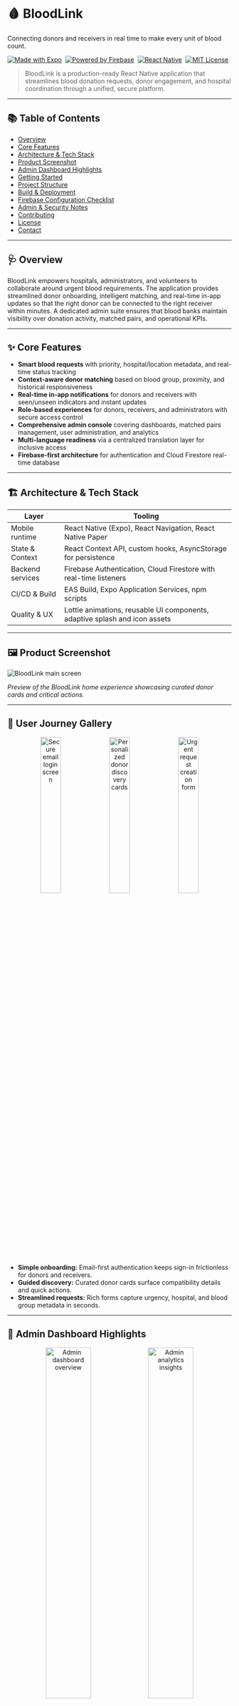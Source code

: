 # 🩸 BloodLink

Connecting donors and receivers in real time to make every unit of blood count.

[![Made with Expo](https://img.shields.io/badge/Made%20with-Expo-1B1F23.svg)](https://expo.dev/) 
[![Powered by Firebase](https://img.shields.io/badge/Powered%20by-Firebase-FFCA28.svg)](https://firebase.google.com/) 
[![React Native](https://img.shields.io/badge/React%20Native-0.81.x-61dafb.svg)](https://reactnative.dev/) 
[![MIT License](https://img.shields.io/badge/License-MIT-green.svg)](LICENSE)

> BloodLink is a production-ready React Native application that streamlines blood donation requests, donor engagement, and hospital coordination through a unified, secure platform.

---

## 📚 Table of Contents

- [Overview](#-overview)
- [Core Features](#-core-features)
- [Architecture & Tech Stack](#-architecture--tech-stack)
- [Product Screenshot](#-product-screenshot)
- [Admin Dashboard Highlights](#-admin-dashboard-highlights)
- [Getting Started](#-getting-started)
- [Project Structure](#-project-structure)
- [Build & Deployment](#-build--deployment)
- [Firebase Configuration Checklist](#-firebase-configuration-checklist)
- [Admin & Security Notes](#-admin--security-notes)
- [Contributing](#-contributing)
- [License](#-license)
- [Contact](#-contact)

---

## 🩺 Overview

BloodLink empowers hospitals, administrators, and volunteers to collaborate around urgent blood requirements. The application provides streamlined donor onboarding, intelligent matching, and real-time in-app updates so that the right donor can be connected to the right receiver within minutes. A dedicated admin suite ensures that blood banks maintain visibility over donation activity, matched pairs, and operational KPIs.

---

## ✨ Core Features

- **Smart blood requests** with priority, hospital/location metadata, and real-time status tracking
- **Context-aware donor matching** based on blood group, proximity, and historical responsiveness
- **Real-time in-app notifications** for donors and receivers with seen/unseen indicators and instant updates
- **Role-based experiences** for donors, receivers, and administrators with secure access control
- **Comprehensive admin console** covering dashboards, matched pairs management, user administration, and analytics
- **Multi-language readiness** via a centralized translation layer for inclusive access
- **Firebase-first architecture** for authentication and Cloud Firestore real-time database

---

## 🏗️ Architecture & Tech Stack

| Layer            | Tooling                                                                    |
| ---------------- | -------------------------------------------------------------------------- |
| Mobile runtime   | React Native (Expo), React Navigation, React Native Paper                  |
| State & Context  | React Context API, custom hooks, AsyncStorage for persistence              |
| Backend services | Firebase Authentication, Cloud Firestore with real-time listeners          |
| CI/CD & Build    | EAS Build, Expo Application Services, npm scripts                          |
| Quality & UX     | Lottie animations, reusable UI components, adaptive splash and icon assets |

---

## 🖼️ Product Screenshot

![BloodLink main screen](./assets/Readme-img/WhatsApp%20Image%202025-10-04%20at%2000.13.52_00fa3f59.jpg)

_Preview of the BloodLink home experience showcasing curated donor cards and critical actions._

---

## 📲 User Journey Gallery

<div align="center">
   <img src="./assets/Readme-img/WhatsApp%20Image%202025-10-04%20at%2000.13.53_181995f2.jpg" alt="Secure email login screen" width="30%" />
   <img src="./assets/Readme-img/WhatsApp%20Image%202025-10-04%20at%2000.13.53_b58770ac.jpg" alt="Personalized donor discovery cards" width="30%" />
   <img src="./assets/Readme-img/WhatsApp%20Image%202025-10-04%20at%2000.13.53_ee86ca83.jpg" alt="Urgent request creation form" width="30%" />
</div>

- **Simple onboarding:** Email-first authentication keeps sign-in frictionless for donors and receivers.
- **Guided discovery:** Curated donor cards surface compatibility details and quick actions.
- **Streamlined requests:** Rich forms capture urgency, hospital, and blood group metadata in seconds.

---

## 🧭 Admin Dashboard Highlights

<div align="center">
   <img src="./assets/Readme-img/WhatsApp%20Image%202025-10-04%20at%2000.28.07_7e00ee81.jpg" alt="Admin dashboard overview" width="45%" />
   <img src="./assets/Readme-img/WhatsApp%20Image%202025-10-04%20at%2000.28.08_7ae9264f.jpg" alt="Admin analytics insights" width="45%" />
</div>

<div align="center">
   <img src="./assets/Readme-img/WhatsApp%20Image%202025-10-04%20at%2000.28.07_9e4aa1ca.jpg" alt="Admin donor management table" width="45%" />
   <img src="./assets/Readme-img/WhatsApp%20Image%202025-10-04%20at%2000.28.08_83d538c5.jpg" alt="Moderation actions for pending requests" width="45%" />
</div>

- **Unified control center:** Quickly approve blood requests, monitor donor availability, and track matched cases in a consolidated view.
- **Actionable analytics:** Real-time charts surface donation trends, high-demand blood groups, and pending verifications to guide operational decisions.
- **Secure user management:** Admins can elevate roles, lock accounts, or reset access in seconds with full audit visibility.
- **Environment-driven onboarding:** Bootstrap credentials come from `EXPO_PUBLIC_ADMIN_EMAIL` and `EXPO_PUBLIC_ADMIN_PASSWORD`, keeping secrets out of the repository.

> 📌 _Replace or extend these visuals with your own admin screenshots by updating the files inside `assets/Readme-img/`._

---

## 🚀 Getting Started

### Prerequisites

- Node.js **18.x LTS** (or newer)
- npm **9+** or Yarn **1.22+**
- Expo CLI (`npm install -g expo-cli`)
- Firebase project with Authentication and Firestore enabled

### Environment Setup

1. **Clone the repository**
   ```bash
   git clone https://github.com/HSBEAST23/MyNewApp.git
   cd MyNewApp
   ```
2. **Install project dependencies**
   ```bash
   npm install
   ```
3. **Configure environment variables**
   ```bash
   cp .env.example .env
   # Populate the .env file with Firebase keys, EXPO_PUBLIC_ADMIN_EMAIL, and EXPO_PUBLIC_ADMIN_PASSWORD
   ```
4. **Add Firebase configuration files**
   - Place `google-services.json` in the project root (Android)
   - Download a Firebase service account if Cloud Functions are required and store it at `functions/serviceAccountKey.json`
5. **Start the Expo development server**
   ```bash
   npm run start
   ```
6. **Run the app**
   - Scan the QR code with Expo Go (Android) or the Camera app (iOS)
   - Use `a`/`i` within the terminal to launch Android/iOS simulators respectively

### Helpful npm Scripts

| Command           | Description                                        |
| ----------------- | -------------------------------------------------- |
| `npm run start`   | Launch the Expo Metro bundler                      |
| `npm run android` | Run the app on a connected Android device/emulator |
| `npm run ios`     | Run the app on an iOS simulator (macOS only)       |
| `npm run lint`    | Execute lint checks and formatting validations     |

---

## 📂 Project Structure

```text
MyNewApp/
├── App.js
├── assets/
│   ├── Readme-img/        # Marketing screenshots used in this README
│   ├── animations/        # Lottie files for onboarding & micro-interactions
│   └── images/            # Brand logos, splash assets, illustrations
├── src/
│   ├── components/        # Reusable UI primitives (ImageCarousel, etc.)
│   ├── contexts/          # React Context providers (LanguageContext)
│   ├── hooks/             # Custom hooks (useTranslation, data fetchers)
│   ├── navigation/        # Navigators for donor, receiver, and admin flows
│   ├── screens/           # Feature screens including admin dashboard suite
│   ├── services/          # Firebase auth and API wrappers
│   ├── translations/      # Centralized translation registry
│   └── utils/             # Asset loaders, formatters, helper utilities
├── functions/             # (Optional) Firebase Cloud Functions source
├── app.json               # Expo configuration
└── eas.json               # EAS build profiles
```

---

## 🧱 Build & Deployment

### Expo Application Services (EAS)

```bash
# Android
eas build -p android --profile development

eas build -p android --profile preview

eas build -p android --profile production

# iOS
eas build -p ios --profile development

eas build -p ios --profile production
```

> ℹ️ Sign-in credentials, keystore files, and provisioning profiles should be managed through EAS secrets or your preferred secrets vault.

---

## 🔐 Firebase Configuration Checklist

- Enable **Email/Password** and (optional) Social providers in Firebase Authentication
- Create Firestore collections: `users`, `BloodDonors`, `Bloodreceiver`, and supporting analytics collections
- Configure Firestore security rules to enforce role-based access (`isAdmin`, `isDonor`, etc.)
- Set up real-time listeners using Firestore `onSnapshot` for instant updates
- (Optional) Deploy Cloud Functions for scheduled tasks and automated workflows

---

## 🛡️ Admin & Security Notes

- Default admin credentials should be rotated before production launches
- Bootstrap values are injected via `EXPO_PUBLIC_ADMIN_EMAIL` / `EXPO_PUBLIC_ADMIN_PASSWORD`; remove or rotate them after provisioning the first admin
- Sensitive artifacts (`.env`, `google-services.json`, `serviceAccountKey.json`, keystore files) **must not** be committed
- Refer to `SECURITY.md` for guidance on hardening Firebase rules and rotating keys
- Matched pairs management and user suspension flows are surfaced under the Admin navigation stack

---

## 🤝 Contributing

Contributions, bug reports, and feature requests are welcome.

1. Fork the repository
2. Create a feature branch: `git checkout -b feature/amazing-update`
3. Commit with conventional messages: `git commit -m "feat: add donation reminders"`
4. Push to your fork and open a Pull Request describing the change and test coverage

---

## 📄 License

This project is licensed under the MIT License. See [LICENSE](LICENSE) for details.

---

## 📬 Contact

- **Project Maintainer:** HAARHISH
- **Repository:** [https://github.com/HSBEAST23/MyNewApp](https://github.com/HSBEAST23/MyNewApp)

<div align="center">
   <sub>Built with ❤️ to support lifesaving causes.</sub>
</div>
